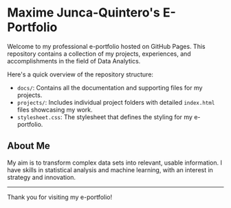# Maxime Junca-Quintero's E-Portfolio

Welcome to my professional e-portfolio hosted on GitHub Pages. This repository contains a collection of my projects, experiences, and accomplishments in the field of Data Analytics.

Here's a quick overview of the repository structure:
- `docs/`: Contains all the documentation and supporting files for my projects.
- `projects/`: Includes individual project folders with detailed `index.html` files showcasing my work.
- `stylesheet.css`: The stylesheet that defines the styling for my e-portfolio.

## About Me

My aim is to transform complex data sets into relevant, usable information. I have skills in statistical analysis and machine learning, with an interest in strategy and innovation.

---

Thank you for visiting my e-portfolio!


